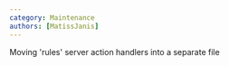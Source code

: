 ```yaml
---
category: Maintenance
authors: [MatissJanis]
---
```


Moving 'rules' server action handlers into a separate file
